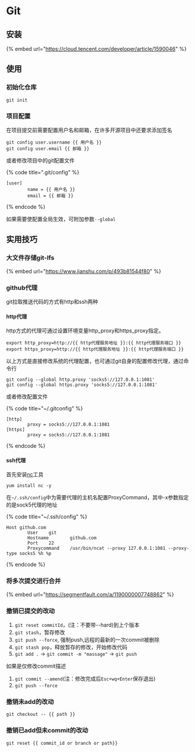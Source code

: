 # Git

## 安装

{% embed url="https://cloud.tencent.com/developer/article/1590046" %}

## 使用

### 初始化仓库

```text
git init
```

### 项目配置

在项目提交前需要配置用户名和邮箱，在许多开源项目中还要求添加签名

```text
git config user.username {{ 用户名 }}
git config user.email {{ 邮箱 }}
```

或者修改项目中的git配置文件

{% code title=".git/config" %}
```text
[user]
        name = {{ 用户名 }}
        email = {{ 邮箱 }}
```
{% endcode %}

如果需要使配置全局生效，可附加参数`--global`

## 实用技巧

### 大文件存储git-lfs

{% embed url="https://www.jianshu.com/p/493b81544f80" %}

### github代理

git拉取推送代码的方式有http和ssh两种

#### http代理

http方式的代理可通过设置环境变量http\_proxy和https\_proxy指定。

```text
export http_proxy=http://{{ http代理服务地址 }}:{{ http代理服务端口 }}
export https_proxy=http://{{ http代理服务地址 }}:{{ http代理服务端口 }}
```

以上方式是直接修改系统的代理配置，也可通过git自身的配置修改代理，通过命令行

```text
git config --global http.proxy 'socks5://127.0.0.1:1081'
git config --global https.proxy 'socks5://127.0.0.1:1081'
```

或者修改配置文件

{% code title="~/.gitconfig" %}
```text
[http]
        proxy = socks5://127.0.0.1:1081
[https]
        proxy = socks5://127.0.0.1:1081
```
{% endcode %}

#### ssh代理

首先安装[nc](https://linux.die.net/man/1/nc)工具

```text
yum install nc -y
```

在`~/.ssh/config`中为需要代理的主机名配置ProxyCommand，其中-x参数指定的是sock5代理的地址

{% code title="~/.ssh/config" %}
```text
Host github.com
        User    git
        Hostname        github.com
        Port    22
        Proxycommand    /usr/bin/ncat --proxy 127.0.0.1:1081 --proxy-type socks5 %h %p
```
{% endcode %}

### 将多次提交进行合并

{% embed url="https://segmentfault.com/a/1190000007748862" %}

### 撤销已提交的改动

1. `git reset commitId`，\(注：不要带--hard\)到上个版本  
2. `git stash`，暂存修改  
3. `git push --force`, 强制push,远程的最新的一次commit被删除  
4. `git stash pop`，释放暂存的修改，开始修改代码  
5. `git add .` -&gt; `git commit -m "massage"` -&gt; `git push`

如果是仅修改commit描述

1. `git commit --amend`\(注：修改完成后`Esc+wq+Enter`保存退出\)  
2. `git push --force`

### 撤销未add的改动

```text
git checkout -- {{ path }}
```

### 撤销已add但未commit的改动

```text
git reset {{ commit_id or branch or path}}
```

